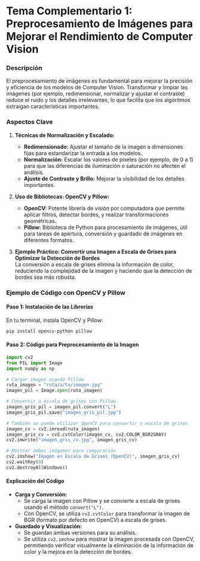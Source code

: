# Tema Complementario 1: Preprocesamiento de Imágenes para Mejorar el Rendimiento de Computer Vision

### Descripción  
El preprocesamiento de imágenes es fundamental para mejorar la precisión y eficiencia de los modelos de Computer Vision. Transformar y limpiar las imágenes (por ejemplo, redimensionar, normalizar y ajustar el contraste) reduce el ruido y los detalles irrelevantes, lo que facilita que los algoritmos extraigan características importantes.

### Aspectos Clave

1. **Técnicas de Normalización y Escalado:**  
   - **Redimensionado:** Ajustar el tamaño de la imagen a dimensiones fijas para estandarizar la entrada a los modelos.  
   - **Normalización:** Escalar los valores de píxeles (por ejemplo, de 0 a 1) para que las diferencias de iluminación o saturación no afecten el análisis.  
   - **Ajuste de Contraste y Brillo:** Mejorar la visibilidad de los detalles importantes.

2. **Uso de Bibliotecas: OpenCV y Pillow:**  
   - **OpenCV:** Potente librería de visión por computadora que permite aplicar filtros, detectar bordes, y realizar transformaciones geométricas.  
   - **Pillow:** Biblioteca de Python para procesamiento de imágenes, útil para tareas de apertura, conversión y guardado de imágenes en diferentes formatos.

3. **Ejemplo Práctico: Convertir una Imagen a Escala de Grises para Optimizar la Detección de Bordes**  
   La conversión a escala de grises elimina la información de color, reduciendo la complejidad de la imagen y haciendo que la detección de bordes sea más robusta.

### Ejemplo de Código con OpenCV y Pillow

#### Paso 1: Instalación de las Librerías

En tu terminal, instala OpenCV y Pillow:
```bash
pip install opencv-python pillow
```

#### Paso 2: Código para Preprocesamiento de la Imagen
```python
import cv2
from PIL import Image
import numpy as np

# Cargar imagen usando Pillow
ruta_imagen = "ruta/a/tu/imagen.jpg"
imagen_pil = Image.open(ruta_imagen)

# Convertir a escala de grises con Pillow
imagen_gris_pil = imagen_pil.convert("L")
imagen_gris_pil.save("imagen_gris_pil.jpg")

# También se puede utilizar OpenCV para convertir a escala de grises
imagen_cv = cv2.imread(ruta_imagen)
imagen_gris_cv = cv2.cvtColor(imagen_cv, cv2.COLOR_BGR2GRAY)
cv2.imwrite("imagen_gris_cv.jpg", imagen_gris_cv)

# Mostrar ambas imágenes para comparación
cv2.imshow("Imagen en Escala de Grises (OpenCV)", imagen_gris_cv)
cv2.waitKey(0)
cv2.destroyAllWindows()
```

#### Explicación del Código  
- **Carga y Conversión:**  
  - Se carga la imagen con Pillow y se convierte a escala de grises usando el método `convert("L")`.
  - Con OpenCV, se utiliza `cv2.cvtColor` para transformar la imagen de BGR (formato por defecto en OpenCV) a escala de grises.
- **Guardado y Visualización:**  
  - Se guardan ambas versiones para su análisis.
  - Se utiliza `cv2.imshow` para mostrar la imagen procesada con OpenCV, permitiendo verificar visualmente la eliminación de la información de color y la mejora en la detección de bordes.